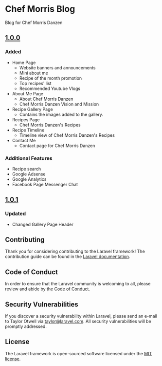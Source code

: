 # Chef Morris Blog
Blog for Chef Morris Danzen

## [1.0.0](https://wecreate.atlassian.net/browse/CMB-1)
### Added
- Home Page
  - Website banners and announcements
  - Mini about me
  - Recipe of the month promotion
  - Top recipes' list
  - Recommended Youtube Vlogs
- About Me Page
  - About Chef Morris Danzen
  - Chef Morris Danzen Vision and Mission
- Recipe Gallery Page
  - Contains the images added to the gallery.
- Recipes Page
  - Chef Morris Danzen's Recipes
- Recipe Timeline
  - Timeline view of Chef Morris Danzen's Recipes
- Contact Me
  - Contact page for Chef Morris Danzen

### Additional Features
- Recipe search
- Google Adsense
- Google Analytics
- Facebook Page Messenger Chat

## [1.0.1](https://wecreate.atlassian.net/browse/CMB-123)
### Updated
- Changed Gallery Page Header

## Contributing

Thank you for considering contributing to the Laravel framework! The contribution guide can be found in the [Laravel documentation](https://laravel.com/docs/contributions).

## Code of Conduct

In order to ensure that the Laravel community is welcoming to all, please review and abide by the [Code of Conduct](https://laravel.com/docs/contributions#code-of-conduct).

## Security Vulnerabilities

If you discover a security vulnerability within Laravel, please send an e-mail to Taylor Otwell via [taylor@laravel.com](mailto:taylor@laravel.com). All security vulnerabilities will be promptly addressed.

## License

The Laravel framework is open-sourced software licensed under the [MIT license](https://opensource.org/licenses/MIT).
